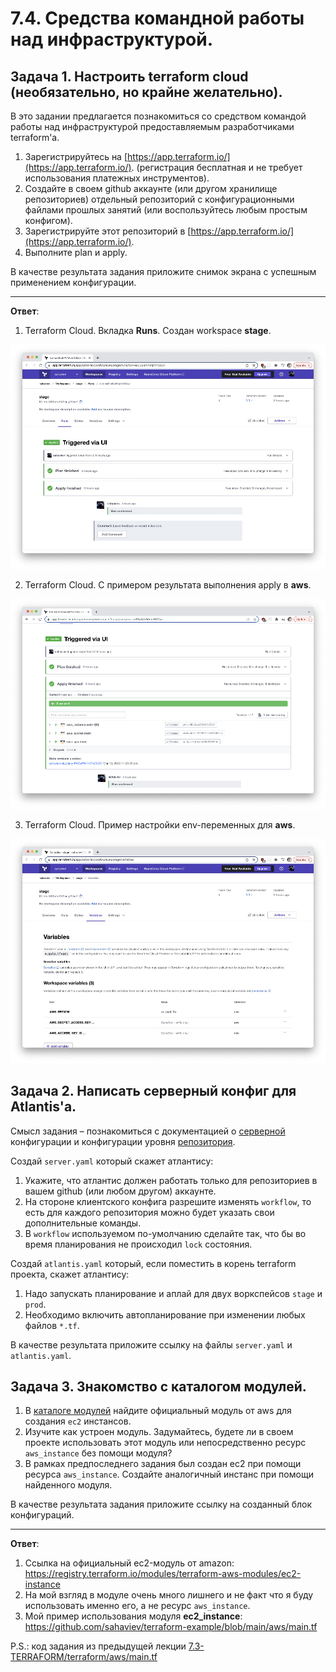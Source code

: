 # 7.4. Средства командной работы над инфраструктурой.

## Задача 1. Настроить terraform cloud (необязательно, но крайне желательно).

В это задании предлагается познакомиться со средством командой работы над инфраструктурой предоставляемым
разработчиками terraform'а. 

1. Зарегистрируйтесь на [https://app.terraform.io/](https://app.terraform.io/).
(регистрация бесплатная и не требует использования платежных инструментов).
1. Создайте в своем github аккаунте (или другом хранилище репозиториев) отдельный репозиторий с
 конфигурационными файлами прошлых занятий (или воспользуйтесь любым простым конфигом).
1. Зарегистрируйте этот репозиторий в [https://app.terraform.io/](https://app.terraform.io/).
1. Выполните plan и apply. 

В качестве результата задания приложите снимок экрана с успешным применением конфигурации.

---
**Ответ**:

1. Terraform Cloud. Вкладка **Runs**. Создан workspace **stage**.

![terraform cloud runs tab](assets/terraform-cloud-runs-tab.jpg)

2. Terraform Cloud. С примером результата выполнения apply в **aws**.

![terraform cloud runs apply](assets/terraform-cloud-runs-apply.jpg)

3. Terraform Cloud. Пример настройки env-переменных для **aws**.

![terraform cloud variables setting](assets/terraform-cloud-variables-setting.jpg)

## Задача 2. Написать серверный конфиг для Atlantis'a. 

Смысл задания – познакомиться с документацией 
о [серверной](https://www.runatlantis.io/docs/server-side-repo-config.html) конфигурации и конфигурации уровня 
 [репозитория](https://www.runatlantis.io/docs/repo-level-atlantis-yaml.html).

Создай `server.yaml` который скажет атлантису:
1. Укажите, что атлантис должен работать только для репозиториев в вашем github (или любом другом) аккаунте.
1. На стороне клиентского конфига разрешите изменять `workflow`, то есть для каждого репозитория можно 
будет указать свои дополнительные команды. 
1. В `workflow` используемом по-умолчанию сделайте так, что бы во время планирования не происходил `lock` состояния.

Создай `atlantis.yaml` который, если поместить в корень terraform проекта, скажет атлантису:
1. Надо запускать планирование и аплай для двух воркспейсов `stage` и `prod`.
1. Необходимо включить автопланирование при изменении любых файлов `*.tf`.

В качестве результата приложите ссылку на файлы `server.yaml` и `atlantis.yaml`.

## Задача 3. Знакомство с каталогом модулей.

1. В [каталоге модулей](https://registry.terraform.io/browse/modules) найдите официальный модуль от aws для создания
`ec2` инстансов. 
2. Изучите как устроен модуль. Задумайтесь, будете ли в своем проекте использовать этот модуль или непосредственно 
ресурс `aws_instance` без помощи модуля?
3. В рамках предпоследнего задания был создан ec2 при помощи ресурса `aws_instance`. 
Создайте аналогичный инстанс при помощи найденного модуля.   

В качестве результата задания приложите ссылку на созданный блок конфигураций. 

---
**Ответ**:

1. Ссылка на официальный ec2-модуль от amazon: https://registry.terraform.io/modules/terraform-aws-modules/ec2-instance
2. На мой взгляд в модуле очень много лишнего и не факт что я буду использовать именно его, а не ресурс `aws_instance`.
3. Мой пример использования модуля **ec2_instance**: https://github.com/sahaviev/terraform-example/blob/main/aws/main.tf

P.S.: код задания из предыдущей лекции [7.3-TERRAFORM/terraform/aws/main.tf](https://github.com/sahaviev/netology-devops/blob/master/2-virt-homeworks/7.3-TERRAFORM/terraform/aws/main.tf)

